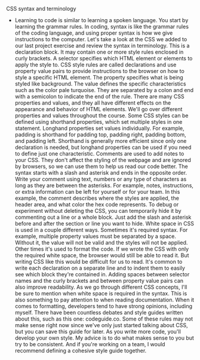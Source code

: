CSS syntax and terminology
- Learning to code is similar to learning a spoken language. You start by learning the grammar rules. In coding, syntax is like the grammar rules of the coding language, and using proper syntax is how we give instructions to the computer. Let's take a look at the CSS we added to our last project exercise and review the syntax in terminology. This is a declaration block. It may contain one or more style rules enclosed in curly brackets. A selector specifies which HTML element or elements to apply the style to. CSS style rules are called declarations and use property value pairs to provide instructions to the browser on how to style a specific HTML element. The property specifies what is being styled like background. The value defines the specific characteristics such as the color pale turquoise. They are separated by a colon and end with a semicolon to indicate the end of the rule. There are many CSS properties and values, and they all have different effects on the appearance and behavior of HTML elements. We'll go over different properties and values throughout the course. Some CSS styles can be defined using shorthand properties, which set multiple styles in one statement. Longhand properties set values individually. For example, padding is shorthand for padding top, padding right, padding bottom, and padding left. Shorthand is generally more efficient since only one declaration is needed, but longhand properties can be used if you need to define just one characteristic. Comments are used to add notes to your CSS. They don't affect the styling of the webpage and are ignored by browsers, so we can use them to help us read our code better. The syntax starts with a slash and asterisk and ends in the opposite order. Write your comment using text, numbers or any type of characters as long as they are between the asterisks. For example, notes, instructions, or extra information can be left for yourself or for your team. In this example, the comment describes where the styles are applied, the header area, and what color the hex code represents. To debug or experiment without deleting the CSS, you can temporarily hide it by commenting out a line or a whole block. Just add the slash and asterisk before and after the section or line you want to hide. White space in CSS is used in a couple different ways. Sometimes it's required syntax. For example, multiple property values must be separated by a space. Without it, the value will not be valid and the styles will not be applied. Other times it's used to format the code. If we wrote the CSS with only the required white space, the browser would still be able to read it. But writing CSS like this would be difficult for us to read. It's common to write each declaration on a separate line and to indent them to easily see which block they're contained in. Adding spaces between selector names and the curly brackets and between property value pairs can also improve readability. As we go through different CSS concepts, I'll be sure to mention when white space is required in the syntax. This is also something to pay attention to when reading documentation. When it comes to formatting, developers tend to have strong opinions, including myself. There have been countless debates and style guides written about this, such as this one: codeguide.co. Some of these rules may not make sense right now since we've only just started talking about CSS, but you can save this guide for later. As you write more code, you'll develop your own style. My advice is to do what makes sense to you but try to be consistent. And if you're working on a team, I would recommend defining a cohesive style guide together.